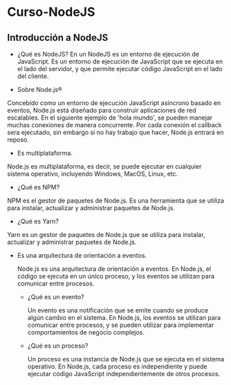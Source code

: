 # Curso-NodeJS

## Introducción a NodeJS

- ¿Qué es NodeJS?
  En un NodeJS es un entorno de ejecución de JavaScript.
  Es un entorno de ejecución de JavaScript que se ejecuta en el lado del servidor,
  y que permite ejecutar código JavaScript en el lado del cliente.

- Sobre Node.js®

Concebido como un entorno de ejecución JavaScript asíncrono basado en eventos, Node.js está diseñado para construir aplicaciones de red escalables. En el siguiente ejemplo de 'hola mundo', se pueden manejar muchas conexiones de manera concurrente. Por cada conexión el callback sera ejecutado, sin embargo si no hay trabajo que hacer, Node.js entrará en reposo.

- Es multiplataforma.

Node.js es multiplataforma, es decir, se puede ejecutar en cualquier sistema operativo, incluyendo Windows, MacOS, Linux, etc.

- ¿Qué es NPM?

NPM es el gestor de paquetes de Node.js. Es una herramienta que se utiliza para instalar, actualizar y administrar paquetes de Node.js.

- ¿Qué es Yarn?

Yarn es un gestor de paquetes de Node.js que se utiliza para instalar, actualizar y administrar paquetes de Node.js.

- Es una arquitectura de orientación a eventos.

  Node.js es una arquitectura de orientación a eventos. En Node.js, el código se ejecuta en un único proceso, y los eventos se utilizan para comunicar entre procesos.

  - ¿Qué es un evento?

    Un evento es una notificación que se emite cuando se produce algún cambio en el sistema. En Node.js, los eventos se utilizan para comunicar entre procesos, y se pueden utilizar para implementar comportamientos de negocio complejos.

  - ¿Qué es un proceso?

    Un proceso es una instancia de Node.js que se ejecuta en el sistema operativo. En Node.js, cada proceso es independiente y puede ejecutar código JavaScript independientemente de otros procesos.
